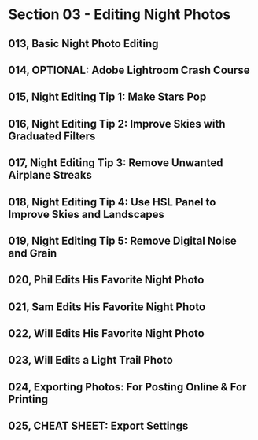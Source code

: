 # Section 03 - Editing Night Photos

## 013, Basic Night Photo Editing

## 014, OPTIONAL: Adobe Lightroom Crash Course

## 015, Night Editing Tip 1: Make Stars Pop

## 016, Night Editing Tip 2: Improve Skies with Graduated Filters

## 017, Night Editing Tip 3: Remove Unwanted Airplane Streaks

## 018, Night Editing Tip 4: Use HSL Panel to Improve Skies and Landscapes

## 019, Night Editing Tip 5: Remove Digital Noise and Grain

## 020, Phil Edits His Favorite Night Photo

## 021, Sam Edits His Favorite Night Photo

## 022, Will Edits His Favorite Night Photo

## 023, Will Edits a Light Trail Photo

## 024, Exporting Photos: For Posting Online & For Printing

## 025, CHEAT SHEET: Export Settings
